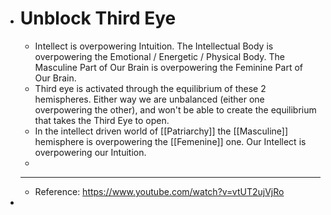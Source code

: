 - # Unblock Third Eye
	- Intellect is overpowering Intuition. The Intellectual Body is overpowering the Emotional / Energetic / Physical Body. The Masculine Part of Our Brain is overpowering the Feminine Part of Our Brain.
	- Third eye is activated through the equilibrium of these 2 hemispheres. Either way we are unbalanced (either one overpowering the other), and won't be able to create the equilibrium that takes the Third Eye to open.
	- In the intellect driven world of [[Patriarchy]] the [[Masculine]] hemisphere is overpowering the [[Femenine]] one. Our Intellect is overpowering our Intuition.
	-
	- ---
	- Reference: https://www.youtube.com/watch?v=vtUT2ujVjRo
-